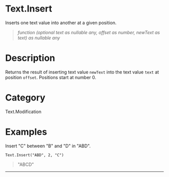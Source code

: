 ﻿# Text.Insert
Inserts one text value into another at a given position.
> _function (optional text as nullable any, offset as number, newText as text) as nullable any_
# Description 
Returns the result of inserting text value <code>newText</code> into the text value <code>text</code> at position <code>offset</code>. Positions start at number 0.
# Category 
Text.Modification
# Examples 
Insert "C" between "B" and "D" in "ABD".
```
Text.Insert("ABD", 2, "C")
```
> "ABCD"
***
